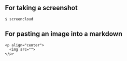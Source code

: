 ## For taking a screenshot

```
$ screencloud
```

## For pasting an image into a markdown

```
<p align="center">
  <img src="">
</p>
```
